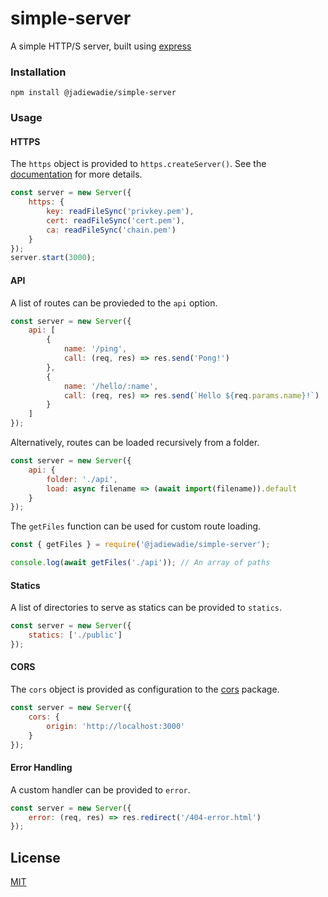 # simple-server

A simple HTTP/S server, built using [express](https://expressjs.com/)

### Installation

```
npm install @jadiewadie/simple-server
```

### Usage

#### HTTPS

The `https` object is provided to `https.createServer()`. See the [documentation](https://nodejs.org/api/https.html#https_https_createserver_options_requestlistener) for more details.

```js
const server = new Server({
	https: {
		key: readFileSync('privkey.pem'),
		cert: readFileSync('cert.pem'),
		ca: readFileSync('chain.pem')
	}
});
server.start(3000);
```

#### API

A list of routes can be provieded to the `api` option.

```js
const server = new Server({
	api: [
		{
			name: '/ping',
			call: (req, res) => res.send('Pong!')
		},
		{
			name: '/hello/:name',
			call: (req, res) => res.send(`Hello ${req.params.name}!`)
		}
	]
});
```

Alternatively, routes can be loaded recursively from a folder.

```js
const server = new Server({
	api: {
		folder: './api',
		load: async filename => (await import(filename)).default
	}
});
```

The `getFiles` function can be used for custom route loading.

```js
const { getFiles } = require('@jadiewadie/simple-server');

console.log(await getFiles('./api')); // An array of paths
```

#### Statics

A list of directories to serve as statics can be provided to `statics`.

```js
const server = new Server({
	statics: ['./public']
});
```

#### CORS

The `cors` object is provided as configuration to the [cors](https://www.npmjs.com/package/cors#configuration-options) package.

```js
const server = new Server({
	cors: {
		origin: 'http://localhost:3000'
	}
});
```

#### Error Handling

A custom handler can be provided to `error`.

```js
const server = new Server({
	error: (req, res) => res.redirect('/404-error.html')
});
```

## License

[MIT](LICENSE)
